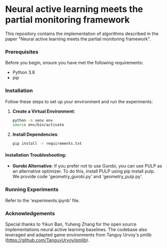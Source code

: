 # Neural active learning meets the partial monitoring framework

This repository contains the implementation of algorithms described in the paper "Neural active learning meets the partial monitoring framework".

### Prerequisites

Before you begin, ensure you have met the following requirements:

- Python 3.8
- pip

### Installation

Follow these steps to set up your environment and run the experiments:

1. **Create a Virtual Environment**:
   ```bash
   python -m venv env
   source env/bin/activate  

2. **Install Dependencies**:

   ```bash 
   pip install -r requirements.txt
   ```

#### Installation Troubleshooting:

- **Gurobi Alternative**: If you prefer not to use Gurobi, you can use PULP as an alternative optimizer. To do this, install PULP using pip install pulp. We provide code 'geometry_gurobi.py' and 'geometry_pulp.py'.

### Running Experiments

Refer to the 'experiments.ipynb' file. 

### Acknowledgements

Special thanks to Yikun Ban, Yuheng Zhang for the open source implementations neural active learning baselines. 
The codebase also leveraged and adapted game environments from Tanguy Urvoy's pmlib (https://github.com/TanguyUrvoy/pmlib).


